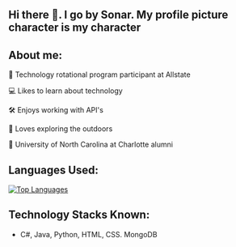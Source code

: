 ## Hi there 👋. I go by Sonar. My profile picture character is my character

## About me: 
:briefcase: Technology rotational program participant at Allstate

:computer: Likes to learn about technology

:hammer_and_wrench: Enjoys working with API's

:fallen_leaf: Loves exploring the outdoors

:office: University of North Carolina at Charlotte alumni

## Languages Used: 
[![Top Languages](https://github-readme-stats-vert-gamma-78.vercel.app/api/top-langs/?username=sonearsonar)](https://github.com/SoNearSonar?tab=repositories)

## Technology Stacks Known: 
- C#, Java, Python, HTML, CSS. MongoDB
